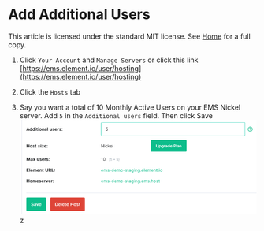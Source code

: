 # Add Additional Users <!-- omit in toc -->

This article is licensed under the standard MIT license. See [Home](index.md) for a full copy.

1. Click `Your Account` and `Manage Servers` or click this link [https://ems.element.io/user/hosting](https://ems.element.io/user/hosting)

1. Click the `Hosts` tab

1. Say you want a total of 10 Monthly Active Users on your EMS Nickel server. Add `5` in the `Additional users` field. Then click Save
![](images/Screen%20Shot%202020-07-30%20at%202.28.57%20PM.png)
z